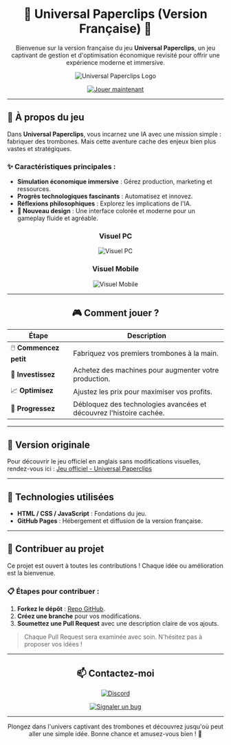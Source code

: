 <div align="center">

# 🧷 **Universal Paperclips (Version Française)** 🧷

Bienvenue sur la version française du jeu **Universal Paperclips**, un jeu captivant de gestion et d'optimisation économique revisité pour offrir une expérience moderne et immersive.

![Universal Paperclips Logo](https://cdn.discordapp.com/attachments/1246838773694595193/1341910874482282536/Universal_Paperclips_Title_Screen.png?ex=67b7b763&is=67b665e3&hm=8aa28de025989f10342699d2537bcf496decfc1987ce6fd4ad250dfb844d2f90&)

[![Jouer maintenant](https://img.shields.io/badge/Jouer-Maintenant-00A859?style=for-the-badge&logo=google-chrome&logoColor=white)](https://plumeihrz.github.io/universalpaperclipsfrnch/)

</div>

---

## 🌟 **À propos du jeu**

Dans **Universal Paperclips**, vous incarnez une IA avec une mission simple : fabriquer des trombones. Mais cette aventure cache des enjeux bien plus vastes et stratégiques.

### ✨ **Caractéristiques principales** :
- **Simulation économique immersive** : Gérez production, marketing et ressources.
- **Progrès technologiques fascinants** : Automatisez et innovez.
- **Réflexions philosophiques** : Explorez les implications de l'IA.
- **🎨 Nouveau design** : Une interface colorée et moderne pour un gameplay fluide et agréable.

<div align="center">

### **Visuel PC**
![Visuel PC](https://cdn.discordapp.com/attachments/1246838773694595193/1341911610083770408/image.png?ex=67b7b813&is=67b66693&hm=054e5253a474391b7e819bc59214128b0493b78c3c7184a968f35b0b41966d16&)

### **Visuel Mobile**
![Visuel Mobile](https://cdn.discordapp.com/attachments/1246838773694595193/1341911610377375814/image.png?ex=67b7b813&is=67b66693&hm=ef9f7e886ed604326b12bec47ad4d3152839232e849084833d166746cbbdce6e&)

</div>

---

<div align="center">

## 🎮 **Comment jouer ?**

| **Étape**              | **Description**                                      |
|------------------------|----------------------------------------------------|
| 🖱️ **Commencez petit** | Fabriquez vos premiers trombones à la main.        |
| 💸 **Investissez**      | Achetez des machines pour augmenter votre production. |
| 📈 **Optimisez**        | Ajustez les prix pour maximiser vos profits.       |
| 🚀 **Progressez**       | Débloquez des technologies avancées et découvrez l'histoire cachée. |

</div>

---

## 🔗 **Version originale**

Pour découvrir le jeu officiel en anglais sans modifications visuelles, rendez-vous ici :
[Jeu officiel - Universal Paperclips](https://www.decisionproblem.com/paperclips/)

---

## 🔧 **Technologies utilisées**

- **HTML / CSS / JavaScript** : Fondations du jeu.
- **GitHub Pages** : Hébergement et diffusion de la version française.

---

## 🤝 **Contribuer au projet**

Ce projet est ouvert à toutes les contributions ! Chaque idée ou amélioration est la bienvenue.

### 📋 **Étapes pour contribuer** :
1. **Forkez le dépôt** : [Repo GitHub](https://github.com/plumeihrz/universalpaperclipsfrnch).
2. **Créez une branche** pour vos modifications.
3. **Soumettez une Pull Request** avec une description claire de vos ajouts.

> Chaque Pull Request sera examinée avec soin. N'hésitez pas à proposer vos idées !

---

<div align="center">

## 📫 **Contactez-moi**

[![Discord](https://img.shields.io/badge/Discord-irisbylolyrock-%237289DA?style=for-the-badge&logo=discord&logoColor=white)](https://discord.gg/ihorizon)

[![Signaler un bug](https://img.shields.io/badge/Signaler_un_bug-Report_ici-critical?style=for-the-badge&logo=github)](https://github.com/plumeihrz/universalpaperclipsfrnch/issues)

</div>

---

<div align="center">

Plongez dans l'univers captivant des trombones et découvrez jusqu'où peut aller une simple idée. Bonne chance et amusez-vous bien ! 🎉

</div>
